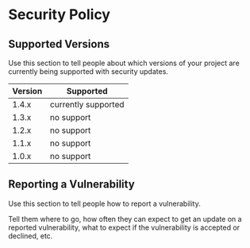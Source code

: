 # Security Policy

## Supported Versions

Use this section to tell people about which versions of your project are
currently being supported with security updates.

| Version | Supported           |
|---------|---------------------|
| 1.4.x   | currently supported |
| 1.3.x   | no support          |
| 1.2.x   | no support          |
| 1.1.x   | no support          |
| 1.0.x   | no support          |


## Reporting a Vulnerability

Use this section to tell people how to report a vulnerability.

Tell them where to go, how often they can expect to get an update on a
reported vulnerability, what to expect if the vulnerability is accepted or
declined, etc.
